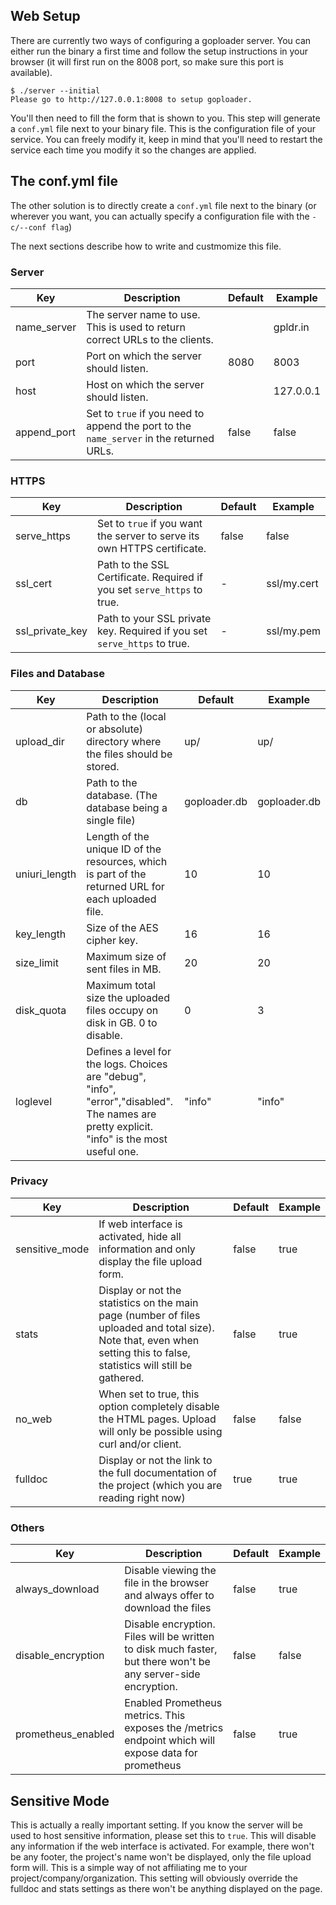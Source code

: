 ## Web Setup

There are currently two ways of configuring a goploader server. You can either 
run the binary a first time and follow the setup instructions in your browser 
(it will first run on the 8008 port, so make sure this port is available).

```shell
$ ./server --initial
Please go to http://127.0.0.1:8008 to setup goploader.
```

You'll then need to fill the form that is shown to you. 
This step will generate a `conf.yml` file next to your binary file. This is the 
configuration file of your service. You can freely modify it, keep in mind that 
you'll need to restart the service each time you modify it so the changes are 
applied. 

## The conf.yml file

The other solution is to directly create a `conf.yml` file next to the binary 
(or wherever you want, you can actually specify a configuration file with the 
`-c/--conf flag`) 

The next sections describe how to write and custmomize this file.

### Server


| Key         | Description                                                                             | Default | Example   |
|-------------|-----------------------------------------------------------------------------------------|---------|-----------|
| name_server | The server name to use. This is used to return correct URLs to the clients.             |         | gpldr.in  |
| port        | Port on which the server should listen.                                                 | 8080    | 8003      |
| host        | Host on which the server should listen.                                                 |         | 127.0.0.1 |
| append_port | Set to `true` if you need to append the port to the `name_server` in the returned URLs. | false   | false     |

### HTTPS

| Key             | Description                                                              | Default | Example     |
|-----------------|--------------------------------------------------------------------------|---------|-------------|
| serve_https     | Set to `true` if you want the server to serve its own HTTPS certificate. | false   | false       |
| ssl_cert        | Path to the SSL Certificate. Required if you set `serve_https` to true.  | -       | ssl/my.cert |
| ssl_private_key | Path to your SSL private key. Required if you set `serve_https` to true. | -        | ssl/my.pem  |

### Files and Database

| Key | Description | Default | Example |
|---------------|----------------------------------------------------------------------------------------------------------------------------------------------|--------------|--------------|
| upload_dir | Path to the (local or absolute) directory where the files should be stored. | up/ | up/ |
| db | Path to the database. (The database being a single file) | goploader.db | goploader.db |
| uniuri_length | Length of the unique ID of the resources, which is part of the returned URL for each uploaded file. | 10 | 10 |
| key_length | Size of the AES cipher key.  | 16 | 16 |
| size_limit | Maximum size of sent files in MB. | 20 | 20 |
| disk_quota | Maximum total size the uploaded files occupy on disk in GB. 0 to disable. | 0 | 3 |
| loglevel | Defines a level for the logs. Choices are "debug", "info", "error","disabled". The names are pretty explicit. "info" is the most useful one. | "info" | "info" |

### Privacy

| Key | Description | Default | Example |
|----------------|--------------------------------------------------------------------------------------------------------------------------------------------------------------------------|---------|---------|
| sensitive_mode | If web interface is activated, hide all information and only display the file upload form. | false | true |
| stats | Display or not the statistics on the main page (number of files uploaded and total size). Note that, even when setting this to false, statistics will still be gathered. | false | true |
| no_web | When set to true, this option completely disable the HTML pages. Upload will only be possible using curl and/or client. | false | false |
| fulldoc | Display or not the link to the full documentation of the project (which you are reading right now) | true | true |

### Others

| Key | Description | Default | Example |
|--------------------|---------------------------------------------------------------------------------------------------------------|---------|---------|
| always_download | Disable viewing the file in the browser and always offer to download the files | false | true |
| disable_encryption | Disable encryption. Files will be written to disk much faster, but there won't be any server-side encryption. | false | false |
| prometheus_enabled | Enabled Prometheus metrics. This exposes the /metrics endpoint which will expose data for prometheus | false | true |

## Sensitive Mode

This is actually a really important setting. If you know the server will be used
to host sensitive information, please set this to `true`. This will disable any
information if the web interface is activated. For example, there won't be any
footer, the project's name won't be displayed, only the file upload form will. 
This is a simple way of not affiliating me to your project/company/organization.
This setting will obviously override the fulldoc and stats settings as there 
won't be anything displayed on the page.